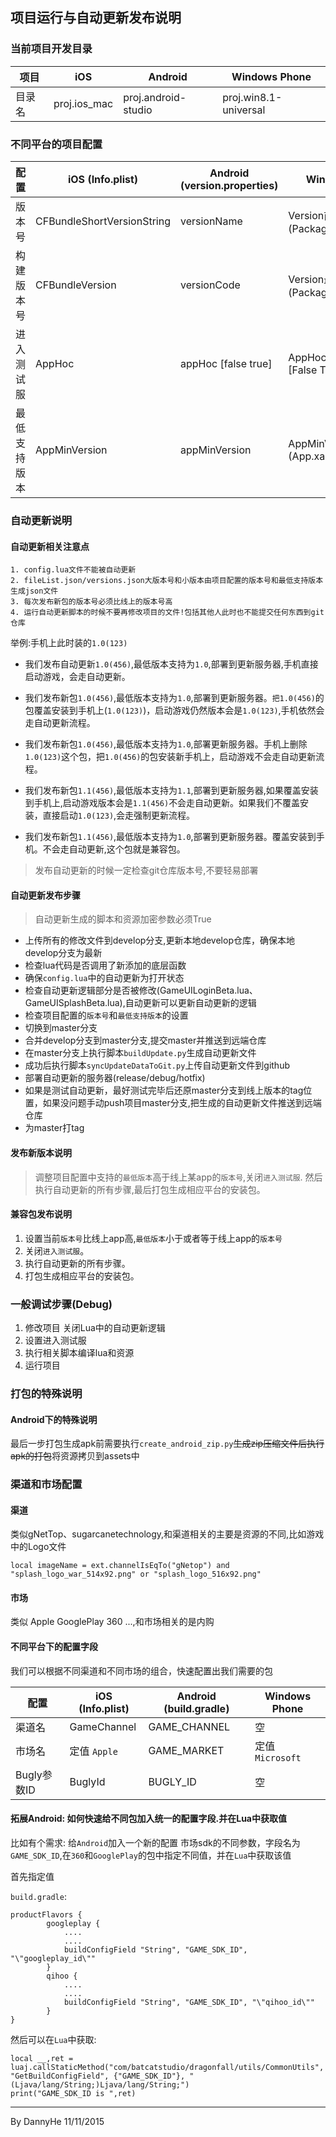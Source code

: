 ## 项目运行与自动更新发布说明

### 当前项目开发目录
项目 		|iOS      		 | Android 			  | Windows Phone
------------|------------    |------------        |------------
目录名		|proj.ios_mac 	 | proj.android-studio| proj.win8.1-universal

### 不同平台的项目配置

配置 		|iOS (Info.plist)            | Android (version.properties)  | Windows Phone
------------| ------------               | ------------- 				  | -------------
版本号		| CFBundleShortVersionString | versionName 			  		  | Version前三位(Package.appxmanifest)
构建版本号	| CFBundleVersion            | versionCode           		  | Version最后一位(Package.appxmanifest)
进入测试服	| AppHoc                     | appHoc [false true]		      | AppHoc (App.xaml)[False True]
最低支持版本	| AppMinVersion              | appMinVersion 				  | AppMinVersion (App.xaml)

### 自动更新说明

#### 自动更新相关注意点
	1. config.lua文件不能被自动更新
	2. fileList.json/versions.json大版本号和小版本由项目配置的版本号和最低支持版本生成json文件
	3. 每次发布新包的版本号必须比线上的版本号高
	4. 运行自动更新脚本的时候不要再修改项目的文件!包括其他人此时也不能提交任何东西到git仓库
	
举例:手机上此时装的`1.0(123)`
  
  - 我们发布自动更新`1.0(456)`,最低版本支持为`1.0`,部署到更新服务器,手机直接启动游戏，会走自动更新。
 
  - 我们发布新包`1.0(456)`,最低版本支持为`1.0`,部署到更新服务器。`把1.0(456)`的包覆盖安装到手机上(`1.0(123)`)，启动游戏仍然版本会是`1.0(123)`,手机依然会走自动更新流程。
  
  - 我们发布新包`1.0(456)`,最低版本支持为`1.0`,部署更新服务器。手机上删除`1.0(123)`这个包，把`1.0(456)`的包安装新手机上，启动游戏不会走自动更新流程。
    
  - 我们发布新包`1.1(456)`,最低版本支持为`1.1`,部署到更新服务器,如果覆盖安装到手机上,启动游戏版本会是`1.1(456)`不会走自动更新。如果我们不覆盖安装，直接启动`1.0(123)`,会走强制更新流程。
  
  - 我们发布新包`1.1(456)`,最低版本支持为`1.0`,部署到更新服务器。覆盖安装到手机。不会走自动更新,这个包就是兼容包。

> 发布自动更新的时候一定检查git仓库版本号,不要轻易部署

#### 自动更新发布步骤
> 自动更新生成的脚本和资源加密参数必须True

* 上传所有的修改文件到develop分支,更新本地develop仓库，确保本地develop分支为最新
* 检查lua代码是否调用了新添加的底层函数
* 确保`config.lua`中的自动更新为打开状态
* 检查自动更新逻辑部分是否被修改(GameUILoginBeta.lua、GameUISplashBeta.lua),自动更新可以更新自动更新的逻辑
* 检查项目配置的`版本号`和`最低支持版本`的设置
* 切换到master分支
* 合并develop分支到master分支,提交master并推送到远端仓库
* 在master分支上执行脚本`buildUpdate.py`生成自动更新文件
* 成功后执行脚本`syncUpdateDataToGit.py`上传自动更新文件到github
* 部署自动更新的服务器(release/debug/hotfix)
* 如果是测试自动更新，最好测试完毕后还原master分支到线上版本的tag位置，如果没问题手动push项目master分支,把生成的自动更新文件推送到远端仓库
* 为master打tag

#### 发布新版本说明

> 调整项目配置中支持的`最低版本`高于线上某app的`版本号`,关闭`进入测试服`. 然后执行自动更新的所有步骤,最后打包生成相应平台的安装包。

#### 兼容包发布说明
1. 设置当前`版本号`比线上app高,`最低版本`小于或者等于线上app的`版本号`
2. 关闭`进入测试服`。
3. 执行自动更新的所有步骤。
4. 打包生成相应平台的安装包。

### 一般调试步骤(Debug)

1. 修改项目 关闭Lua中的自动更新逻辑
2. 设置进入测试服
3. 执行相关脚本编译lua和资源
4. 运行项目

### 打包的特殊说明
#### Android下的特殊说明
最后一步打包生成apk前需要执行`create_android_zip.py`~~生成zip压缩文件后执行apk的打包~~将资源拷贝到assets中

### 渠道和市场配置

#### 渠道

类似gNetTop、sugarcanetechnology,和渠道相关的主要是资源的不同,比如游戏中的Logo文件

~~~
local imageName = ext.channelIsEqTo("gNetop") and "splash_logo_war_514x92.png" or "splash_logo_516x92.png"
~~~

#### 市场

类似 Apple GooglePlay 360 ...,和市场相关的是内购

#### 不同平台下的配置字段

我们可以根据不同渠道和不同市场的组合，快速配置出我们需要的包

配置 		|iOS (Info.plist)            | Android (build.gradle)  		  | Windows Phone
------------| ------------               | ------------- 				  | -------------
渠道名		| GameChannel 				 | GAME_CHANNEL 			  	  | 空
市场名   	| 定值 `Apple`                | GAME_MARKET	                  | 定值 `Microsoft`
Bugly参数ID	| BuglyId            	     | BUGLY_ID           		      | 空

#### 拓展Android: 如何快速给不同包加入统一的配置字段.并在Lua中获取值

比如有个需求: 给`Android`加入一个新的配置 市场sdk的不同参数，字段名为`GAME_SDK_ID`,在`360`和`GooglePlay`的包中指定不同值，并在`Lua`中获取该值

首先指定值

`build.gradle`:

~~~
productFlavors {
        googleplay {
            ....
            ....
            buildConfigField "String", "GAME_SDK_ID", "\"googleplay_id\""
        }
        qihoo {
            ....
            ....
            buildConfigField "String", "GAME_SDK_ID", "\"qihoo_id\""
        }
}
~~~

然后可以在`Lua`中获取:

~~~
local __,ret = luaj.callStaticMethod("com/batcatstudio/dragonfall/utils/CommonUtils", "GetBuildConfigField", {"GAME_SDK_ID"}, "(Ljava/lang/String;)Ljava/lang/String;")
print("GAME_SDK_ID is ",ret)
~~~


----
By DannyHe 11/11/2015